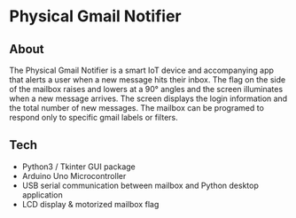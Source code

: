 # Physical Gmail Notifier

## About 

The Physical Gmail Notifier is a smart IoT device and accompanying app that alerts a user when a new message hits their inbox. The flag on the side of the mailbox raises and lowers at a 90° angles and the screen illuminates when a new message arrives. The screen displays the login information and the total number of new messages. The mailbox can be programed to respond only to specific gmail labels or filters.

## Tech 

- Python3 / Tkinter GUI package
- Arduino Uno Microcontroller
- USB serial communication between mailbox and Python desktop application
- LCD display & motorized mailbox flag
